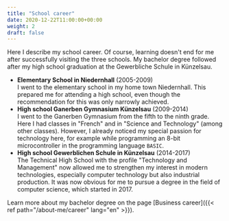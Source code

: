 ```yaml
---
title: "School career"
date: 2020-12-22T11:00:00+00:00
weight: 2
draft: false
---
```


Here I describe my school career. Of course, learning doesn't end for me after successfully visiting the three schools. My bachelor degree followed after my high school graduation at the Gewerbliche Schule in Künzelsau.

- **Elementary School in Niedernhall** (2005-2009)  
  I went to the elementary school in my home town Niedernhall. This prepared me for attending a high school, even though the recommendation for this was only narrowly achieved.
- **High school Ganerben Gymnasium Künzelsau** (2009-2014)  
  I went to the Ganerben Gymnasium from the fifth to the ninth grade. Here I had classes in "French" and in "Science and Technology" (among other classes). However, I already noticed my special passion for technology here, for example while programming an 8-bit microcontroller in the programming language `BASIC`.
- **High school Gewerblichen Schule in Künzelsau** (2014-2017)  
  The Technical High School with the profile "Technology and Management" now allowed me to strengthen my interest in modern technologies, especially computer technology but also industrial production. It was now obvious for me to pursue a degree in the field of computer science, which started in 2017.

Learn more about my bachelor degree on the page [Business career]({{< ref path="/about-me/career" lang="en" >}}).
